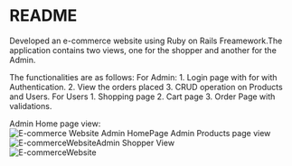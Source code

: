 # README

Developed an e-commerce website using Ruby on Rails Freamework.The application contains two views, one for the shopper and another for the Admin.
 
The functionalities are as follows:
    For Admin:
      1.	Login page with for with Authentication.
      2.	View the orders placed
      3.	CRUD operation on Products and Users.
    For Users
      1.	Shopping page
      2.	Cart page
      3.	Order Page with validations.
      
Admin Home page view:  
![E-commerce Website Admin HomePage](https://user-images.githubusercontent.com/22544164/88492501-15562a80-cf60-11ea-9896-d83f685915d4.jpg)
Admin Products page view
![E-commerceWebsiteAdmin](https://user-images.githubusercontent.com/22544164/88492280-6e24c380-cf5e-11ea-995a-024af5073f0d.jpg)
Shopper View    
![E-commerceWebsite](https://user-images.githubusercontent.com/22544164/88492238-171eee80-cf5e-11ea-8b44-e39ddb50ca20.jpg)

